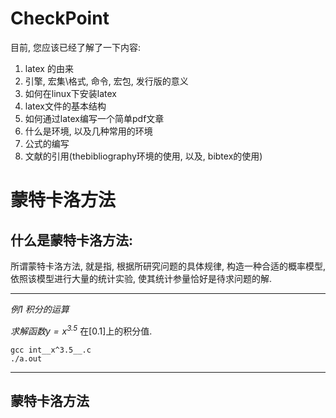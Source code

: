 # CheckPoint

目前, 您应该已经了解了一下内容:

1. latex 的由来
2. 引擎, 宏集\格式, 命令, 宏包, 发行版的意义
3. 如何在linux下安装latex
4. latex文件的基本结构
5. 如何通过latex编写一个简单pdf文章
6. 什么是环境, 以及几种常用的环境
7. 公式的编写
8. 文献的引用(thebibliography环境的使用, 以及, bibtex的使用)

# 蒙特卡洛方法

## 什么是蒙特卡洛方法:

所谓蒙特卡洛方法, 就是指, 根据所研究问题的具体规律, 构造一种合适的概率模型, 
依照该模型进行大量的统计实验, 使其统计参量恰好是待求问题的解.

---
*例1 积分的运算*

*求解函数$y = x^{3.5}$* 在[0.1]上的积分值.

```c=
gcc int__x^3.5__.c
./a.out
```

---

## 蒙特卡洛方法


